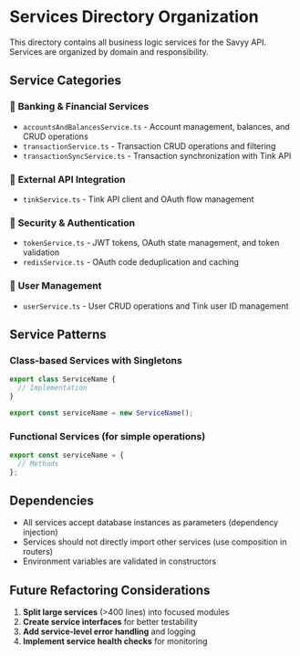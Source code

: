 # Services Directory Organization

This directory contains all business logic services for the Savyy API. Services are organized by domain and responsibility.

## Service Categories

### 🏦 **Banking & Financial Services**

- `accountsAndBalancesService.ts` - Account management, balances, and CRUD operations
- `transactionService.ts` - Transaction CRUD operations and filtering
- `transactionSyncService.ts` - Transaction synchronization with Tink API

### 🔗 **External API Integration**

- `tinkService.ts` - Tink API client and OAuth flow management

### 🔐 **Security & Authentication**

- `tokenService.ts` - JWT tokens, OAuth state management, and token validation
- `redisService.ts` - OAuth code deduplication and caching

### 👤 **User Management**

- `userService.ts` - User CRUD operations and Tink user ID management

## Service Patterns

### Class-based Services with Singletons

```typescript
export class ServiceName {
  // Implementation
}

export const serviceName = new ServiceName();
```

### Functional Services (for simple operations)

```typescript
export const serviceName = {
  // Methods
};
```

## Dependencies

- All services accept database instances as parameters (dependency injection)
- Services should not directly import other services (use composition in routers)
- Environment variables are validated in constructors

## Future Refactoring Considerations

1. **Split large services** (>400 lines) into focused modules
2. **Create service interfaces** for better testability
3. **Add service-level error handling** and logging
4. **Implement service health checks** for monitoring
